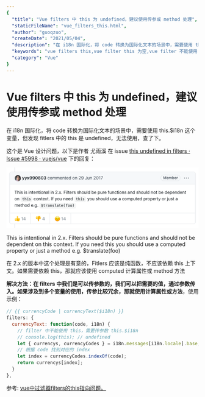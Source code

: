 ```yaml
---
{
  "title": "Vue filters 中 this 为 undefined，建议使用传参或 method 处理",
  "staticFileName": "vue_filters_this.html",
  "author": "guoqzuo",
  "createDate": "2021/05/04",
  "description": "在 i18n 国际化，将 code 转换为国际化文本的场景中，需要使用 this.$i18n 这个变量，但发现 fitlers 中的 this 是 undefined，无法使用，查了下。这个是 Vue 设计问题，以下是作者 尤雨溪 在 issue [this undefined in filters · Issue #5998 · vuejs/vue](https://github.com/vuejs/vue/issues/5998) 下的回复：",
  "keywords": "vue filters this,vue filter this 为空,vue filter 不能使用 this",
  "category": "Vue"
}
---
```

# Vue filters 中 this 为 undefined，建议使用传参或 method 处理

在 i18n 国际化，将 code 转换为国际化文本的场景中，需要使用 this.$i18n 这个变量，但发现 fitlers 中的 this 是 undefined，无法使用，查了下。

这个是 Vue 设计问题，以下是作者 尤雨溪 在 issue [this undefined in filters · Issue #5998 · vuejs/vue](https://github.com/vuejs/vue/issues/5998) 下的回复：

![filter-this.png](../../../images/blog/vue/filter-this.png)

This is intentional in 2.x. Filters should be pure functions and should not be dependent on this context. If you need this you should use a computed property or just a method e.g. $translate(foo)

在 2.x 的版本中这个处理是有意的，Fitlers 应该是纯函数，不应该依赖 this 上下文。如果需要依赖 this，那就应该使用 computed 计算属性或 method 方法

**解决方法：在 filters 中我们是可以传参数的，我们可以把需要的值，通过参数传入。如果涉及到多个变量的使用，传参比较冗余，那就使用计算属性或方法**，使用示例：

```js
// {{ currencyCode | currencyText($i18n) }}
filters: {
  currencyText: function(code, i18n) {
    // filter 中不能使用 this，需要传参数 this.$i18n
    // console.log(this); // undefined
    let { currencys, currencyCodes } = i18n.messages[i18n.locale].base;
    // 根据 code 找到对应的 index
    let index = currencyCodes.indexOf(code);
    return currencys[index];
  }
},
```

参考: [vue中过滤器filters的this指向问题。](https://blog.csdn.net/weixin_40837048/article/details/100691625)


